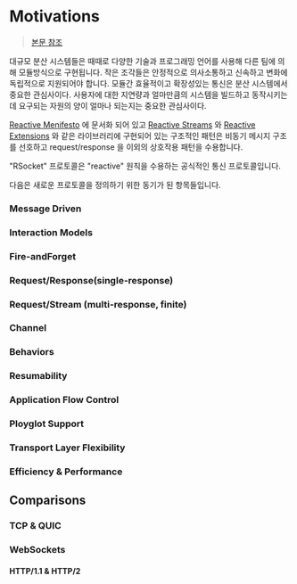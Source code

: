 # Motivations

> [본문 참조](http://rsocket.io/docs/Motivations)

대규모 분산 시스템들은 때때로 다양한 기술과 프로그래밍 언어를 사용해 다른 팀에 의해 모듈방식으로 구현됩니다.
작은 조각들은 안정적으로 의사소통하고 신속하고 변화에 독립적으로 지원되어야 합니다.
모듈간 효율적이고 확장성있는 통신은 분산 시스템에서 중요한 관심사이다. 
사용자에 대한 지연량과 얼마만큼의 시스템을 빌드하고 동작시키는데 요구되는 자원의 양이 얼마나 되는지는 중요한 관심사이다.

[Reactive Menifesto](https://www.reactivemanifesto.org/) 에 문서화 되어 있고 
[Reactive Streams](http://www.reactive-streams.org/) 와 [Reactive Extensions](http://reactivex.io/) 와 같은 라이브러리에 구현되어 있는 구조적인 패턴은 비동기 메시지 구조를 선호하고 
request/response 을 이외의 상호작용 패턴을 수용합니다.

"RSocket" 프로토콜은 "reactive" 원칙을 수용하는 공식적인 통신 프로토콜입니다.

다음은 새로운 프로토콜을 정의하기 위한 동기가 된 항목들입니다.

### Message Driven

### Interaction Models

### Fire-andForget

### Request/Response(single-response)

### Request/Stream (multi-response, finite)
 
### Channel

### Behaviors

### Resumability

### Application Flow Control

### Ployglot Support

### Transport Layer Flexibility

### Efficiency & Performance

## Comparisons

### TCP & QUIC

### WebSockets

#### HTTP/1.1 & HTTP/2
